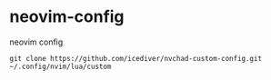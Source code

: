 # neovim-config
neovim config
```pwsh
git clone https://github.com/icediver/nvchad-custom-config.git ~/.config/nvim/lua/custom
```
